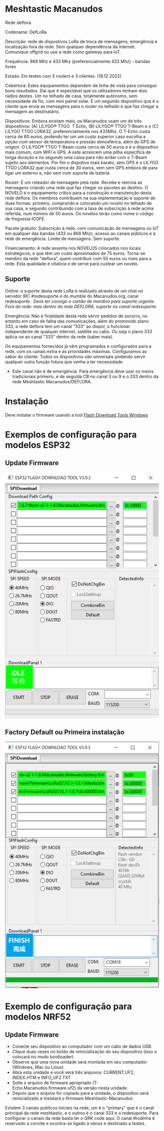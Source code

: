 # Meshtastic Macanudos
Rede deflora.

Codename: DefLoRa

Descrição: rede de dispostivos LoRa de troca de mensagens, emergência e localização fora da rede. Sem qualquer dependência da internet. Comunique offgrid ou use a rede como gateway para IoT.

Frequência: 868 Mhz e 433 Mhz (preferencialmente 433 Mhz) - bandas livres

Estado: Em testes com 5 routers e 3 clientes. (18.12.2022)

Cobertura: Estes equipamentos dependem de linha de vista para conseguir bons resultados. Daí que é expectável que os utilizadores tenham dois rádios destes. Um no telhado de casa, totalmente autónomo, sem necessidade de fio, com mini painel solar. E um segundo dispositivo que é o cliente que envia as mensagens para o router no telhado e que faz chegar a mensagem ao destinatário.

Dispositivos: Embora existam mais, os Macanudos usam um de três dispositivos: (A) LILYGO® TTGO  T Echo, (B) LILYGO® TTGO T-Beam e o (C) LILYGO TTGO LORA32, preferencialmente nos 433Mhz. O T-Echo custa cerca de 80 euros, podendo ter um um custo superior caso escolha a opção com sensor de temperatura e pressão atmosférica, além do GPS de origem. O LILYGO® TTGO T-Beam custa cerca de 50 euros e é o dispositivo mais comum, com WIFI e GPS. A este acrescem uma pilha específica de longa duração e no segundo uma caixa para não andar com o T-Beam sujeito aos elementos. Por fim o dispotivo mais barato, sem GPS é o LILYGO TTGO LORA32 que custa cerca de 30 euros, vem sem GPS embora dê para ligar um externo e, não vem com suporte de bateria.

Router: É um roteador de mensagem pela rede. Recebe e reenvia as mensagens criando uma rede que faz chegar os pacotes ao destino. O NOVELO é o equipamento critico para a construção e manutenção desta rede deflora. Os membros contribuem na sua implementação e suporte de duas formas: primeiro, comprando e colocando um novelo no telhado de sua casa, e segundo contribuindo com a taxa de subscrição à rede acima referida, num mínimo de 50 euros. Os novelos terão como nome o código de freguesia ICOFE.

Pacote gratuito: Subscrição à rede, com comunicação de mensagens ou IoT em qualquer das bandas (433 ou 868 Mhz), acesso ao canais públicos e à rede de emergência. Limite de mensagens. Sem suporte.

Financiamento: A rede assenta nos NOVELOS colocados nos locais estratégicos, e que têm um custo aproximados de 75 euros. Torna-se membro da rede "deflora", quem contribuir com 50 euros ou mais para a rede. Esta qualidade é vitalícia e de serve para custear um novelo.

## Suporte

Online: o suporte desta rede LoRa é realizado através de um chat no servidor IRC #redesuporte e do mumble do Macanudos.org, canal redesuporte *. Deve ter consigo o cartão de membro para suporte urgente.
Fora da rede: mas dentro da rede DEFLORA, suporte no canal redesuporte.*

Emergência: Não é finalidade desta rede servir pedidos de socorro, no entanto em caso de falha das comunicações, além do promovido plano 333, a rede deflora tem um canal "333" ao dispor, a funcionar independente de qualquer internet, satélite ou cabo. Ou seja o plano 333 aplica-se ao canal "333" dentro da rede (saber mais).

Os equipamentos fornecidos já vêm programados e configurados para a rede, com os canais extra e as prioridades máximas. Configuramos ao sabor do cliente. Todos os dispositivos são universais podendo servir qualquer outra função futura que venha a ter necessidade.

* Este canal não é de emergência. Para emergência deve usar os meios tradicionais primeiro, e de seguida CB no canal 3 ou 9 e o 333 dentro da rede Meshtastic Macanudos/DEFLORA.

# Instalação

Deve instalar o firmware usando a tool [Flash Download Tools	Windows](https://www.espressif.com/en/support/download/other-tools)

# Exemplos de configuração para modelos ESP32

## Update Firmware

![Update](imagens/Exemplo-configuração-Update.png)

## Factory Default ou Primeira instalação

![Factory Default](imagens/Exemplo-configuração-Factory-Default.png)

# Exemplo de configuração para modelos NRF52

## Update Firmware

* Conecte seu dispositivo ao computador com um cabo de dados USB.
* Clique duas vezes no botão de reinicialização do seu dispositivo (isso o colocará no modo bootloader)
* Observe que uma nova unidade será montada em seu computador (Windows, Mac ou Linux)
* Abra esta unidade e você verá três arquivos: CURRENT.UF2, INDEX.HTM e INFO_UF2.TXT
* Solte o arquivo de firmware apropriado (T-Echo.Macanudos.firmware.uf2) da versão nesta unidade.
* Depois que o arquivo for copiado para a unidade, o dispositivo será reinicializado e instalará o firmware Meshtastic-Macanudos



Existem 3 canais publicos iniciais na rede, um é o "primary" que é o canal principal da rede meshtastic, e o outros é o canal 333 e o redesuporte.
Para configurar o canais da rede basta ler o QRK code aqui.
O canal #rodinha é reservado a convite e econtra-se ligado à vénus e destinado a testes.

